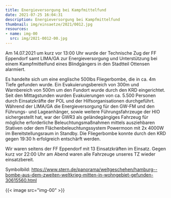 ```yaml
---
title: Energieversorgung bei Kampfmittelfund
date: 2021-07-25 16:04:31
description: Energieversorgung bei Kampfmittelfund
thumbnail: img/einsaetze/2021/0012.jpg
resources:
- name: img-00
  src: img/2021-0012-00.jpg
---
```


Am 14.07.2021 um kurz vor 13:00 Uhr wurde der Technische Zug der FF Eppendorf samt LIMA/GA zur Energieversorgung und Unterstützung bei einem Kampfmittelfund eines Blindgängers in den Stadtteil Ottensen alarmiert.

Es handelte sich um eine englische 500lbs Fliegerbombe, die in ca. 4m Tiefe gefunden wurde.
Ein Evakuierungsbereich von 300m und Warnbereich von 500m um den Fundort wurde durch den KRD eingerichtet.
Seit den Mittagstunden wurden Evakuierungen von ca. 5.500 Personen durch Einsatzkräfte der POL und der Hilfsorganisationen durchgeführt.
Während der LIMA/GA die Energieversorgung für den GW-FM und den Führungs- und Lageanhänger, sowie weitere Führungsfahrzeuge der HIO sichergestellt hat, war der GWR3 als geländegängiges Fahrzeug für mögliche erforderliche Beleuchtungsmaßnahmen mittels ausziehbaren Stativen oder dem Flächenbeleuchtungssystem Powermoon mit 2x 4000W im Bereitstellungsraum in Standby.
Die Fliegerbombe konnte durch den KRD gegen 19:30 h erfolgreich entschärft werden.

Wir waren seitens der FF Eppendorf mit 13 Einsatzkräften im Einsatz.
Gegen kurz vor 22:00 Uhr am Abend waren alle Fahrzeuge unseres TZ wieder einsatzbereit.

Symbolbild: https://www.stern.de/panorama/weltgeschehen/hamburg--bombe-aus-dem-zweiten-weltkrieg-mitten-in-wohngebiet-gefunden-30615560.html

{{< image src="img-00" >}}  
